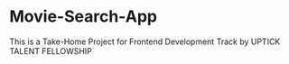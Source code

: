 # Movie-Search-App
This is a Take-Home Project for Frontend Development Track by UPTICK TALENT FELLOWSHIP
